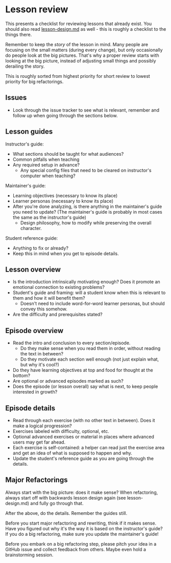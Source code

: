 # Lesson review

This presents a checklist for reviewing lessons that already exist.
You should also read [lesson-design.md](lesson-design.md) as well -
this is roughly a checklist to the things there.

Remember to keep the *story* of the lesson in mind.  Many people are
focusing on the small matters (during every change), but only
occasionally do people look at the big pictures.  That's why a proper
review starts with looking at the big picture, instead of adjusting
small things and possibly derailing the story.

This is roughly sorted from highest priority for short review to
lowest priority for big refactorings.


## Issues

- Look through the issue tracker to see what is relevant, remember and
  follow up when going through the sections below.


## Lesson guides

Instructor's guide:

- What sections should be taught for what audiences?
- Common pitfalls when teaching
- Any required setup in advance?
  - Any special config files that need to be cleared on instructor's
    computer when teaching?

Maintainer's guide:

- Learning objectives (necessary to know its place)
- Learner personas (necessary to know its place)
- After you're done analyzing, is there anything in the maintainer's
  guide you need to update?  (The maintainer's guide is probably in
  most cases the same as the instructor's guide)
  - Design philosophy, how to modify while preserving the overall
    character.

Student reference guide:

- Anything to fix or already?
- Keep this in mind when you get to episode details.


## Lesson overview

- Is the introduction intrinsically motivating enough?  Does it
  promote an emotional connection to existing problems?
- Student's guide and framing: will a student know when this is
  relevant to them and how it will benefit them?
  - Doesn't need to include word-for-word learner personas, but should
    convey this somehow.
- Are the difficulty and prerequisites stated?


## Episode overview

- Read the intro and conclusion to every section/episode.
  - Do they make sense when you read them in order, without reading
    the text in between?
  - Do they motivate each section well enough (not just explain what,
    but why it's cool?)
- Do they have learning objectives at top and food for thought at the
  bottom?
- Are optional or advanced episodes marked as such?
- Does the episode (or lesson overall) say what is next, to keep
  people interested in growth?


## Episode details

- Read through each exercise (with no other text in between).  Does it
  make a logical progression?
- Exercises labeled with difficulty, optional, etc.
- Optional advanced exercises or material in places where advanced
  users may get far ahead.
- Each exercise is self-contained: a helper can read just the exercise
  area and get an idea of what is supposed to happen and why.
- Update the student's reference guide as you are going through the
  details.


## Major Refactorings

Always start with the big picture: does it make sense?  When
refactoring, always start off with backwards lesson design again (see
lesson-design.md) and fully go through that.

After the above, do the details.  Remember the guides still.

Before you start major refactoring and rewriting, think if it makes
sense.  Have you figured out why it's the way it is based on the
instructor's guide?  If you do a big refactoring, make sure you update
the maintainer's guide!

Before you embark on a big refactoring step, please pitch your idea
in a GitHub issue and collect feedback from others.  Maybe even hold a
brainstorming session.
